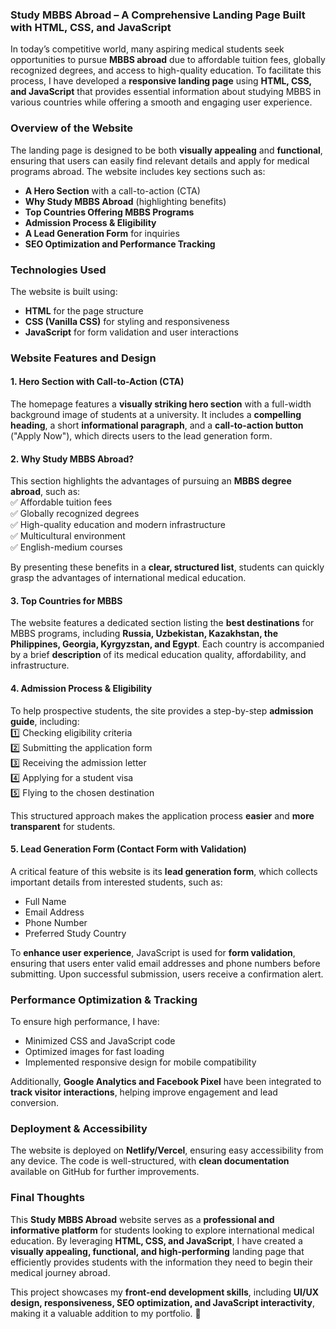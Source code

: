 ### **Study MBBS Abroad – A Comprehensive Landing Page Built with HTML, CSS, and JavaScript**  

In today’s competitive world, many aspiring medical students seek opportunities to pursue **MBBS abroad** due to affordable tuition fees, globally recognized degrees, and access to high-quality education. To facilitate this process, I have developed a **responsive landing page** using **HTML, CSS, and JavaScript** that provides essential information about studying MBBS in various countries while offering a smooth and engaging user experience.  

### **Overview of the Website**  
The landing page is designed to be both **visually appealing** and **functional**, ensuring that users can easily find relevant details and apply for medical programs abroad. The website includes key sections such as:  
- **A Hero Section** with a call-to-action (CTA)  
- **Why Study MBBS Abroad** (highlighting benefits)  
- **Top Countries Offering MBBS Programs**  
- **Admission Process & Eligibility**  
- **A Lead Generation Form** for inquiries  
- **SEO Optimization and Performance Tracking**  

### **Technologies Used**  
The website is built using:  
- **HTML** for the page structure  
- **CSS (Vanilla CSS)** for styling and responsiveness  
- **JavaScript** for form validation and user interactions  

### **Website Features and Design**  

#### **1. Hero Section with Call-to-Action (CTA)**  
The homepage features a **visually striking hero section** with a full-width background image of students at a university. It includes a **compelling heading**, a short **informational paragraph**, and a **call-to-action button** ("Apply Now"), which directs users to the lead generation form.  

#### **2. Why Study MBBS Abroad?**  
This section highlights the advantages of pursuing an **MBBS degree abroad**, such as:  
✅ Affordable tuition fees  
✅ Globally recognized degrees  
✅ High-quality education and modern infrastructure  
✅ Multicultural environment  
✅ English-medium courses  

By presenting these benefits in a **clear, structured list**, students can quickly grasp the advantages of international medical education.  

#### **3. Top Countries for MBBS**  
The website features a dedicated section listing the **best destinations** for MBBS programs, including **Russia, Uzbekistan, Kazakhstan, the Philippines, Georgia, Kyrgyzstan, and Egypt**. Each country is accompanied by a brief **description** of its medical education quality, affordability, and infrastructure.  

#### **4. Admission Process & Eligibility**  
To help prospective students, the site provides a step-by-step **admission guide**, including:  
1️⃣ Checking eligibility criteria  
2️⃣ Submitting the application form  
3️⃣ Receiving the admission letter  
4️⃣ Applying for a student visa  
5️⃣ Flying to the chosen destination  

This structured approach makes the application process **easier** and **more transparent** for students.  

#### **5. Lead Generation Form (Contact Form with Validation)**  
A critical feature of this website is its **lead generation form**, which collects important details from interested students, such as:  
- Full Name  
- Email Address  
- Phone Number  
- Preferred Study Country  

To **enhance user experience**, JavaScript is used for **form validation**, ensuring that users enter valid email addresses and phone numbers before submitting. Upon successful submission, users receive a confirmation alert.  

### **Performance Optimization & Tracking**  
To ensure high performance, I have:  
- Minimized CSS and JavaScript code  
- Optimized images for fast loading  
- Implemented responsive design for mobile compatibility  

Additionally, **Google Analytics and Facebook Pixel** have been integrated to **track visitor interactions**, helping improve engagement and lead conversion.  

### **Deployment & Accessibility**  
The website is deployed on **Netlify/Vercel**, ensuring easy accessibility from any device. The code is well-structured, with **clean documentation** available on GitHub for further improvements.  

### **Final Thoughts**  
This **Study MBBS Abroad** website serves as a **professional and informative platform** for students looking to explore international medical education. By leveraging **HTML, CSS, and JavaScript**, I have created a **visually appealing, functional, and high-performing** landing page that efficiently provides students with the information they need to begin their medical journey abroad.  

This project showcases my **front-end development skills**, including **UI/UX design, responsiveness, SEO optimization, and JavaScript interactivity**, making it a valuable addition to my portfolio. 🚀
